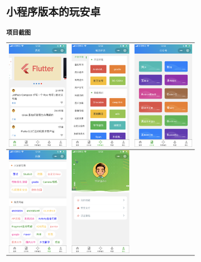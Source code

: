 # 小程序版本的玩安卓

### 项目截图

| ![](screenshot/page_1.png) | ![](screenshot/page_2.png) | ![](screenshot/page_3.png) |
| --- | --- | --- |
| ![](screenshot/page_4.png) | ![](screenshot/page_5.png) |